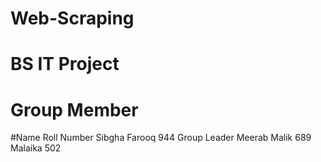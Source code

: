 # Web-Scraping
# BS IT Project
# Group Member
#Name Roll Number 
Sibgha Farooq  944 Group Leader 
Meerab Malik 689
Malaika 502 
